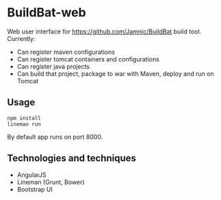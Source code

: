 # BuildBat-web

Web user interface for https://github.com/Jamnic/BuildBat build tool. Currently:

* Can register maven configurations
* Can register tomcat containers and configurations
* Can register java projects
* Can build that project, package to war with Maven, deploy and run on Tomcat

## Usage

```
npm install
lineman run
```

By default app runs on port 8000.

## Technologies and techniques

* AngularJS
* Lineman (Grunt, Bower)
* Bootstrap UI
